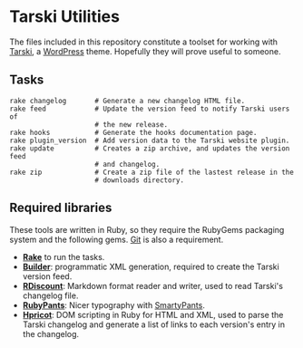 Tarski Utilities
================

The files included in this repository constitute a toolset for working with
[Tarski][tarski], a [WordPress][wp] theme. Hopefully they will prove useful to
someone.


Tasks
-----

    rake changelog       # Generate a new changelog HTML file.
    rake feed            # Update the version feed to notify Tarski users of
                         # the new release.
    rake hooks           # Generate the hooks documentation page.
    rake plugin_version  # Add version data to the Tarski website plugin.
    rake update          # Creates a zip archive, and updates the version feed
                         # and changelog.
    rake zip             # Create a zip file of the lastest release in the
                         # downloads directory.


Required libraries
------------------

These tools are written in Ruby, so they require the RubyGems packaging system
and the following gems. [Git][git] is also a requirement.

* [__Rake__][rake] to run the tasks.
* [__Builder__][builder]: programmatic XML generation, required to create the
  Tarski version feed.
* [__RDiscount__][rdiscount]: Markdown format reader and writer, used to read
  Tarski's changelog file.
* [__RubyPants__][rubypants]: Nicer typography with [SmartyPants][smartypants].
* [__Hpricot__][hpricot]: DOM scripting in Ruby for HTML and XML, used to parse
  the Tarski changelog and generate a list of links to each version's entry in
  the changelog.


[tarski]:      http://tarskitheme.com/
[wp]:          http://wordpress.org/
[git]:         http://git-scm.com/
[rake]:        http://http://rake.rubyforge.org/
[yaml]:        http://www.yaml.org/
[builder]:     http://builder.rubyforge.org/
[rdiscount]:   http://github.com/rtomayko/rdiscount/
[rubypants]:   http://chneukirchen.org/blog/static/projects/rubypants.html
[smartypants]: http://daringfireball.net/projects/smartypants/
[hpricot]:     http://code.whytheluckystiff.net/hpricot/
[open_uri]:    http://www.ruby-doc.org/stdlib/libdoc/open-uri/rdoc/
